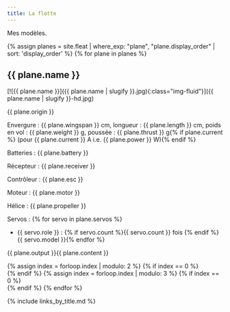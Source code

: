 ```yaml
---
title: La flotte
---
```

Mes modèles.

<div class="row">
{% assign planes = site.fleat | where_exp: "plane", "plane.display_order" | sort: 'display_order' %}
{% for plane in planes  %}
<div class="col-lg-4 col-md-6">

## {{ plane.name }}

[![{{ plane.name }}]({{ plane.name | slugify }}.jpg){:class="img-fluid"}]({{ plane.name | slugify }}-hd.jpg)

{{ plane.origin }}

Envergure&nbsp;: {{ plane.wingspan }}&nbsp;cm,
longueur&nbsp;: {{ plane.length }}&nbsp;cm,
poids en vol&nbsp;: {{ plane.weight }}&nbsp;g,
poussée&nbsp;: {{ plane.thrust }}&nbsp;g{% if plane.current %} (pour {{ plane.current }}&nbsp;A i.e. {{ plane.power }}&nbsp;W){% endif %}

Batteries&nbsp;: {{ plane.battery }}

Récepteur&nbsp;: {{ plane.receiver }}

Contrôleur&nbsp;: {{ plane.esc }}

Moteur&nbsp;: {{ plane.motor }}

Hélice&nbsp;: {{ plane.propeller }}

Servos&nbsp;:
{% for servo in plane.servos %}
- {{ servo.role }}&nbsp;: {% if servo.count %}{{ servo.count }} fois {% endif %}{{ servo.model }}{% endfor %}

{{ plane.output }}{{ plane.content }}
</div>
{% assign index = forloop.index | modulo: 2 %}
{% if index == 0 %}<div class="clearfix hidden-lg-up"></div>{% endif %}
{% assign index = forloop.index | modulo: 3 %}
{% if index == 0 %}<div class="clearfix hidden-md-down"></div>{% endif %}
{% endfor %}
</div>

{% include links_by_title.md %}
